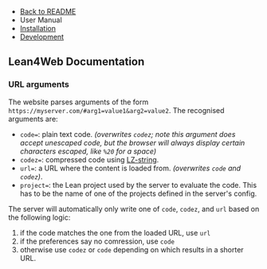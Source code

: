 - [Back to README](../README.md)
- User Manual
- [Installation](./Installation.md)
- [Development](./Development.md)

## Lean4Web Documentation

### URL arguments

The website parses arguments of the form `https://myserver.com/#arg1=value1&arg2=value2`.
The recognised arguments are:

- `code=`: plain text code.
  *(overwrites `codez`; note this argument does accept unescaped code, but the browser will always display certain characters escaped, like `%20` for a space)*
- `codez=`: compressed code using [LZ-string](https://www.npmjs.com/package/lz-string).
- `url=`: a URL where the content is loaded from.
  *(overwrites `code` and `codez`)*.
- `project=`: the Lean project used by the server to evaluate the code. This has to be the name
  of one of the projects defined in the server's config.

The server will automatically only write one of `code`, `codez`, and `url` based on the following
logic:

1. if the code matches the one from the loaded URL, use `url`
2. if the preferences say no comression, use `code`
3. otherwise use `codez` or `code` depending on which results in a shorter URL.
